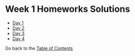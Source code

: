 # Week 1 Homeworks Solutions

- [Day 1](/Week%201/Day%201/homework-1-solution.md)
- [Day 2](/Week%201/Day%202/homework-2-solution.md)
- [Day 3](/Week%201/Day%203/homework-3-solution.md)
- [Day 4](/Week%201/Day%204/homework-4-solution.md)

Go back to the [Table of Contents](/README.md)